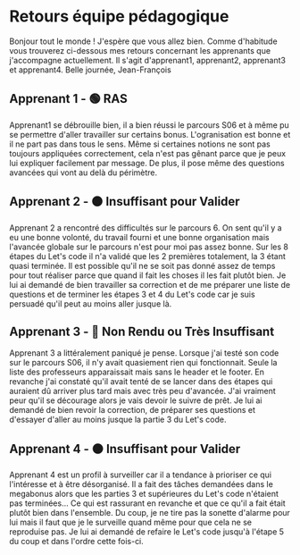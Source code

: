 # Retours équipe pédagogique
Bonjour tout le monde !
J'espère que vous allez bien.
Comme d'habitude vous trouverez ci-dessous mes retours concernant les apprenants que j'accompagne actuellement.
Il s'agit d'apprenant1, apprenant2, apprenant3 et apprenant4.
Belle journée,
Jean-François


## Apprenant 1 - 🟢 RAS 
Apprenant1 se débrouille bien, il a bien réussi le parcours S06 et à même pu se permettre d'aller travailler sur certains bonus. L'ogranisation est bonne et il ne part pas dans tous le sens. Même si certaines notions ne sont pas toujours appliquées correctement, cela n'est pas gênant parce que je peux lui expliquer facilement par message. De plus, il pose même des questions avancées qui vont au delà du périmètre.

## Apprenant 2 - 🟠 Insuffisant pour Valider
Apprenant 2 a rencontré des difficultés sur le parcours 6. On sent qu'il y a eu une bonne volonté, du travail fourni et une bonne organisation mais l'avancée globale sur le parcours n'est pour moi pas assez bonne.
Sur les 8 étapes du Let's code il n'a validé que les 2 premières totalement, la 3 étant quasi terminée. Il est possible qu'il ne se soit pas donné assez de temps pour tout réaliser parce que quand il fait les choses il les fait plutôt bien. Je lui ai demandé de bien travailler sa correction et de me préparer une liste de questions et de terminer les étapes 3 et 4 du Let's code car je suis persuadé qu'il peut au moins aller jusque là.

## Apprenant 3 - 🔴 Non Rendu ou Très Insuffisant
Apprenant 3 a littéralement paniqué je pense. Lorsque j'ai testé son code sur le parcours S06, il n'y avait quasiement rien qui fonctionnait. Seule la liste des professeurs apparaissait mais sans le header et le footer. En revanche j'ai constaté qu'il avait tenté de se lancer dans des étapes qui auraient dû arriver plus tard mais avec très peu d'avancée. J'ai vraiment peur qu'il se décourage alors je vais devoir le suivre de prêt. Je lui ai demandé de bien revoir la correction, de préparer ses questions et d'essayer d'aller au moins jusque la partie 3 du Let's code.

## Apprenant 4 - 🟠 Insuffisant pour Valider
Apprenant 4 est un profil à surveiller car il a tendance à prioriser ce qui l'intéresse et à être désorganisé. Il a fait des tâches demandées dans le megabonus alors que les parties 3 et supérieures du Let's code n'étaient pas terminées... Ce qui est rassurant en revanche et que ce qu'il a fait était plutôt bien dans l'ensemble. Du coup, je ne tire pas la sonette d'alarme pour lui mais il faut que je le surveille quand même pour que cela ne se reproduise pas. Je lui ai demandé de refaire le Let's code jusqu'à l'étape 5 du coup et dans l'ordre cette fois-ci.



